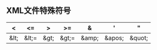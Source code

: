 ## XML文件特殊符号

| <    | <=    | >    | >=    | &     | '      | "      |
| ---- | ----- | ---- | ----- | ----- | ------ | ------ |
| \&lt; | \&lt;= | \&gt; | \&gt;= | \&amp; | \&apos; | \&quot; |